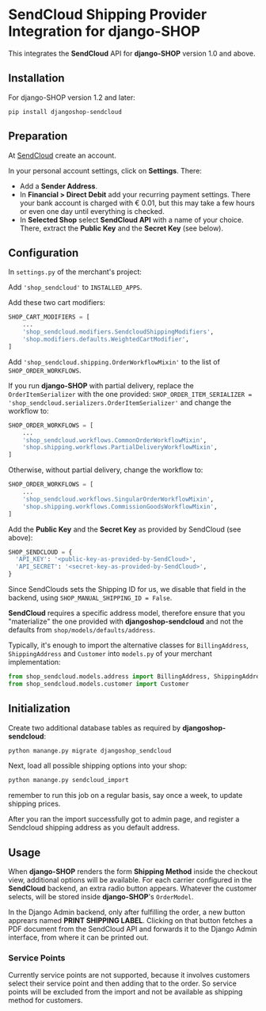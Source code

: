 # SendCloud Shipping Provider Integration for django-SHOP

This integrates the **SendCloud** API for **django-SHOP** version 1.0 and above.


## Installation

For django-SHOP version 1.2 and later:

```
pip install djangoshop-sendcloud
```


## Preparation

At [SendCloud](https://panel.sendcloud.sc/) create an account.

In your personal account settings, click on **Settings**. There:

* Add a **Sender Address**.
* In **Financial > Direct Debit** add your recurring payment settings. There your bank account is
  charged with € 0.01, but this may take a few hours or even one day until everything is checked.
* In **Selected Shop** select **SendCloud API** with a name of your choice. There, extract the
  **Public Key** and the **Secret Key** (see below).


## Configuration

In `settings.py` of the merchant's project:

Add `'shop_sendcloud'` to `INSTALLED_APPS`.

Add these two cart modifiers:

```python
SHOP_CART_MODIFIERS = [ 
    ...
    'shop_sendcloud.modifiers.SendcloudShippingModifiers',
    'shop.modifiers.defaults.WeightedCartModifier',
]
```

Add `'shop_sendcloud.shipping.OrderWorkflowMixin'` to the list of `SHOP_ORDER_WORKFLOWS`.

If you run **django-SHOP** with partial delivery, replace the `OrderItemSerializer` with the one provided:
`SHOP_ORDER_ITEM_SERIALIZER = 'shop_sendcloud.serializers.OrderItemSerializer'`
and change the workflow to:

```python
SHOP_ORDER_WORKFLOWS = [
    ...
    'shop_sendcloud.workflows.CommonOrderWorkflowMixin',
    'shop.shipping.workflows.PartialDeliveryWorkflowMixin',
]
```

Otherwise, without partial delivery, change the workflow to:

```python
SHOP_ORDER_WORKFLOWS = [
    ...
    'shop_sendcloud.workflows.SingularOrderWorkflowMixin',
    'shop.shipping.workflows.CommissionGoodsWorkflowMixin',
]
```

Add the **Public Key** and the **Secret Key** as provided by SendCloud (see above):

```python
SHOP_SENDCLOUD = {
  'API_KEY': '<public-key-as-provided-by-SendCloud>',
  'API_SECRET': '<secret-key-as-provided-by-SendCloud>',
}
```

Since SendClouds sets the Shipping ID for us, we disable that field in the
backend, using `SHOP_MANUAL_SHIPPING_ID = False`.

**SendCloud** requires a specific address model, therefore ensure that you "materialize" the one
provided with **djangoshop-sendcloud** and not the defaults from `shop/models/defaults/address`.

Typically, it's enough to import the alternative classes for `BillingAddress`, `ShippingAddress`
and `Customer` into `models.py` of your merchant implementation:

```python
from shop_sendcloud.models.address import BillingAddress, ShippingAddress
from shop_sendcloud.models.customer import Customer
```


## Initialization

Create two additional database tables as required by **djangoshop-sendcloud**:

```bash
python manange.py migrate djangoshop_sendcloud
```

Next, load all possible shipping options into your shop:

```bash
python manange.py sendcloud_import
```
remember to run this job on a regular basis, say once a week, to update shipping prices.

After you ran the import successfully got to admin page, and register a Sendcloud shipping address
as you default address.

## Usage

When **django-SHOP** renders the form **Shipping Method** inside the checkout view, additional
options will be available. For each carrier configured in the **SendCloud** backend, an extra radio
button appears. Whatever the customer selects, will be stored inside **django-SHOP**'s `OrderModel`.

In the Django Admin backend, only after fulfilling the order, a new button apprears named
**PRINT SHIPPING LABEL**. Clicking on that button fetches a PDF document from the SendCloud API and
forwards it to the Django Admin interface, from where it can be printed out.

### Service Points

Currently service points are not supported, because it involves customers select their service point
and then adding that to the order. So service points will be excluded from the import and not be 
available as shipping method for customers.
